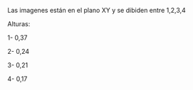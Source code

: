 Las imagenes están en el plano XY y se dibiden entre 1,2,3,4

Alturas:

1- 0,37

2- 0,24

3- 0,21

4- 0,17
